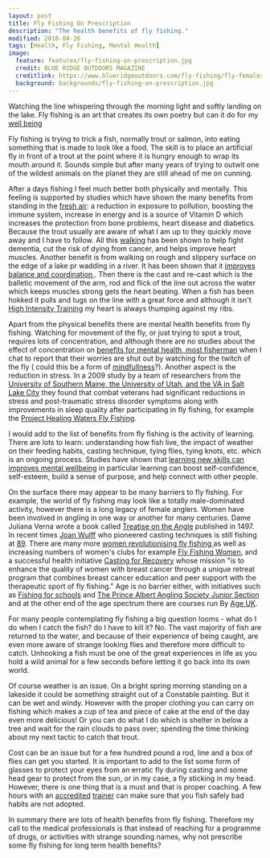 ```yaml
---
layout: post
title: Fly Fishing On Prescription
description: "The health benefits of fly fishing."
modified: 2018-04-26
tags: [Health, Fly Fishing, Mental Health]
image:
  feature: features/fly-fishing-on-prescription.jpg
  credit: BLUE RIDGE OUTDOORS MAGAZINE
  creditlink: https://www.blueridgeoutdoors.com/fly-fishing/fly-females-meet-six-women-revolutionizing-the-sport/
  background: backgrounds/fly-fishing-on-prescription.jpg
---
```


Watching the line whispering through the morning light and softly landing on the lake. Fly fishing is an art that creates its own poetry but can it do for my [well being](https://www.nhs.uk/conditions/stress-anxiety-depression/improve-mental-wellbeing/)

Fly fishing is trying to trick a fish, normally trout or salmon, into eating something that is made to look like a food.  The skill is to place an artificial fly in front of a trout at the point where it is hungry enough to wrap its mouth around it. Sounds simple but after many years of trying to outwit one of the wildest animals on the planet they are still ahead of me on cunning.

After a days fishing I feel much better both physically and mentally. This feeling is supported by studies which have shown the many benefits from standing in the [fresh air](https://www.huffingtonpost.co.uk/entry/tk-ways-fresh-air-impacts_0_n_5648164): a reduction in exposure to pollution, boosting the immune system, increase in energy and is a source of Vitamin D which increases the protection from bone problems, heart disease and diabetics. Because the trout usually are aware of what I am up to they quickly move away and I have to follow. All this [walking](https://www.telegraph.co.uk/health-fitness/body/health-benefits-walking/) has been shown to help fight dementia, cut the risk of dying from cancer, and helps improve heart muscles. Another benefit is from walking on rough and slippery surface on the edge of a lake pr wadding in a river. It has been shown that it [improves balance and coordination ](https://www.rodalesorganiclife.com/wellbeing/fly-fishing-health-benefits). Then there is the cast and re-cast which is the balletic movement of the arm, rod and flick of the line out across the water which keeps muscles strong gets the heart beating. When a fish has been hokked it pulls and tugs on the line with a great force and although it isn't [High Intensity Training](https://en.wikipedia.org/wiki/High-intensity_interval_training) my heart is always thumping against my ribs.

Apart from the physical benefits there are mental health benefits from fly fishing. Watching for movement of the fly, or just trying to spot a trout, requires lots of concentration, and although there are no studies about the effect of concentration on [benefits for mental health, most fisherman](http://neuro.hms.harvard.edu/harvard-mahoney-neuroscience-institute/brain-newsletter/and-brain-series/fly-fishing-and-brain) when I chat to report that their worries are shut out by watching for the twitch of the fly ( could this be a form of [mindfullness](https://www.nhs.uk/conditions/stress-anxiety-depression/mindfulness/)?). Another aspect is the reduction in stress. In a 2009 study by a team of researchers from the [University of Southern Maine, the University of Utah, and the VA in Salt Lake City](https://www.battlecreek.va.gov/features/Project_Healing_Water.asp) they found that combat veterans had significant reductions in stress and post-traumatic stress disorder symptoms along with improvements in sleep quality after participating in fly fishing, for example the [Project Healing Waters Fly Fishing](https://projecthealingwaters.org/).

I would add to the list of benefits from fly fishing is the activity of learning. There are lots to learn: understanding how fish live, the impact of weather on their feeding habits, casting technique, tying flies, tying knots, etc. which is an ongoing process. Studies have shown that
[learning new skills can improves mental wellbeing](https://www.nhs.uk/conditions/stress-anxiety-depression/learn-for-mental-wellbeing/) in particular learning can boost self-confidence, self-esteem, build a sense of purpose, and help connect with other people.

On the surface there may appear to be many barriers to fly fishing. For example, the world of fly fishing may look like a totally male-dominated activity, however there is a long legacy of female anglers. Women have been involved in angling in one way or another for many centuries. Dame Juliana Verna wrote a book called [Treatise on the Angle](http://flyfishingattheriver.com/fishing.html) published in 1497. In recent times [Joan Wulff](https://en.wikipedia.org/wiki/Joan_Wulff) who pioneered casting techniques is still fishing at [89](https://www.anglersjournal.com/freshwater/virtuoso). There are many more [women revolutionising fly fishing ](https://www.blueridgeoutdoors.com/fly-fishing/fly-females-meet-six-women-revolutionizing-the-sport/) as well as increasing numbers of women's clubs for example [Fly Fishing Women](http://www.norfolkflyfishing.com/blog/fly-fishing-uk/fly-fishing-women/), and a successful health initiative [Casting for Recovery](https://castingforrecovery.org/) whose mission "is to enhance the quality of women with breast cancer through a unique retreat program that combines breast cancer education and peer support with the therapeutic sport of fly fishing." Age is no barrier either, with initiatives such as [Fishing for schools](http://www.charlesjardine.co.uk/fishingforschools.html) and [The Prince Albert Angling Society Junior Section](http://www.paas.co.uk/junior-development/) and at the other end of the age spectrum there are courses run By [Age UK](https://www.ageuk.org.uk/bp-assets/globalassets/somerset/original-blocks/activities-and-events/fly-fishing-poster.pdf).

For many people contemplating fly fishing a big question looms - what do I do when I catch the fish? do I have to kill it? No. The vast majority of fish are returned to the water, and because of their experience of being caught, are even more aware of strange looking flies and therefore more difficult to catch. Unhooking a fish must be one of the great experiences in life as you hold a wild animal for a few seconds before letting it go back into its own world.

Of course weather is an issue. On a bright spring morning standing on a lakeside it could be something straight out of a Constable painting. But it can be wet and windy. However with the proper clothing you can carry on fishing which makes a cup of tea and piece of cake at the end of the day even more delicious! Or you can do what I do which is shelter in below a tree and wait for the rain clouds to pass over; spending the time thinking about my next tactic to catch that trout.

Cost can be an issue but for a few hundred pound a rod, line and a box of flies can get you started. It is important to add to the list some form of glasses to protect your eyes from an erratic fly during casting and some head gear to protect from the sun, or in my case, a fly sticking in my head. However, there is one thing that is a must and that is proper coaching. A few hours with an [accredited](https://www.aapgai.co.uk/) [trainer](https://gameanglinginstructors.co.uk/) can make sure that you fish safely bad habits are not adopted.

In summary there are lots of health benefits from fly fishing. Therefore my call to the medical professionals is that instead of reaching for a programme of drugs, or activities with strange sounding names, why not prescribe some fly fishing for long term health benefits?
